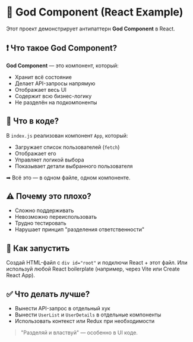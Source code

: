 # 🧠 God Component (React Example)

Этот проект демонстрирует антипаттерн **God Component** в React.

## ❗ Что такое God Component?

**God Component** — это компонент, который:

- Хранит всё состояние
- Делает API-запросы напрямую
- Отображает весь UI
- Содержит всю бизнес-логику
- Не разделён на подкомпоненты

## 📄 Что в коде?

В `index.js` реализован компонент `App`, который:

- Загружает список пользователей (`fetch`)
- Отображает его
- Управляет логикой выбора
- Показывает детали выбранного пользователя

➡ Всё это — в одном файле, одном компоненте.

## ⚠ Почему это плохо?

- Сложно поддерживать
- Невозможно переиспользовать
- Трудно тестировать
- Нарушает принцип "разделения ответственности"

## 🚀 Как запустить

Создай HTML-файл с `div id="root"` и подключи React + этот файл. Или используй любой React boilerplate (например, через Vite или Create React App).

## ✅ Что делать лучше?

- Вынести API-запрос в отдельный хук
- Вынести `UserList` и `UserDetails` в отдельные компоненты
- Использовать контекст или Redux при необходимости

> "Разделяй и властвуй" — особенно в UI коде.
